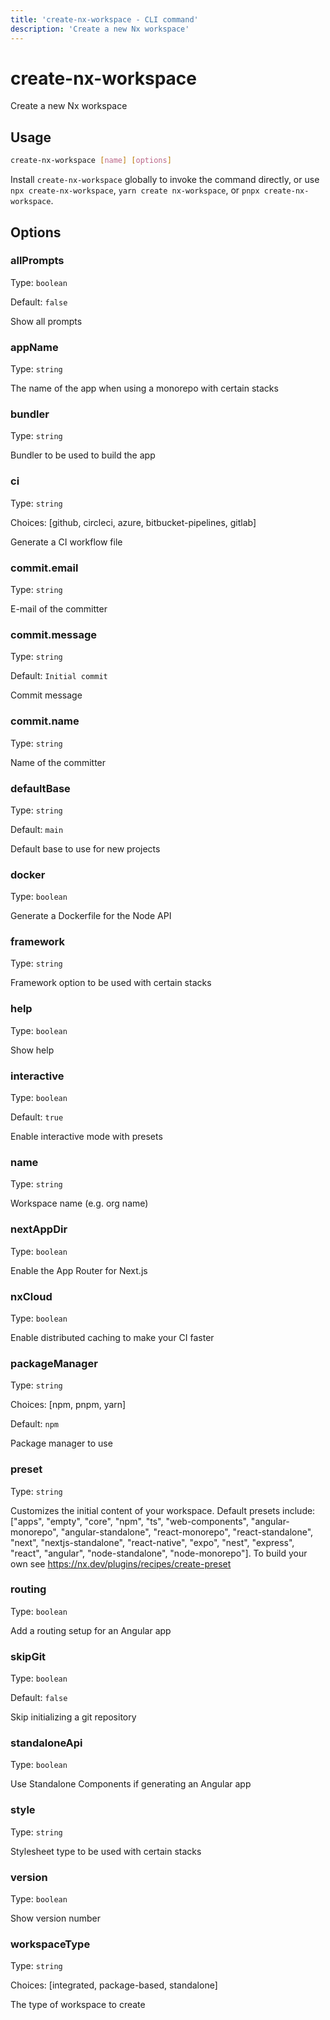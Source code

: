 ```yaml
---
title: 'create-nx-workspace - CLI command'
description: 'Create a new Nx workspace'
---
```


# create-nx-workspace

Create a new Nx workspace

## Usage

```bash
create-nx-workspace [name] [options]
```

Install `create-nx-workspace` globally to invoke the command directly, or use `npx create-nx-workspace`, `yarn create nx-workspace`, or `pnpx create-nx-workspace`.

## Options

### allPrompts

Type: `boolean`

Default: `false`

Show all prompts

### appName

Type: `string`

The name of the app when using a monorepo with certain stacks

### bundler

Type: `string`

Bundler to be used to build the app

### ci

Type: `string`

Choices: [github, circleci, azure, bitbucket-pipelines, gitlab]

Generate a CI workflow file

### commit.email

Type: `string`

E-mail of the committer

### commit.message

Type: `string`

Default: `Initial commit`

Commit message

### commit.name

Type: `string`

Name of the committer

### defaultBase

Type: `string`

Default: `main`

Default base to use for new projects

### docker

Type: `boolean`

Generate a Dockerfile for the Node API

### framework

Type: `string`

Framework option to be used with certain stacks

### help

Type: `boolean`

Show help

### interactive

Type: `boolean`

Default: `true`

Enable interactive mode with presets

### name

Type: `string`

Workspace name (e.g. org name)

### nextAppDir

Type: `boolean`

Enable the App Router for Next.js

### nxCloud

Type: `boolean`

Enable distributed caching to make your CI faster

### packageManager

Type: `string`

Choices: [npm, pnpm, yarn]

Default: `npm`

Package manager to use

### preset

Type: `string`

Customizes the initial content of your workspace. Default presets include: ["apps", "empty", "core", "npm", "ts", "web-components", "angular-monorepo", "angular-standalone", "react-monorepo", "react-standalone", "next", "nextjs-standalone", "react-native", "expo", "nest", "express", "react", "angular", "node-standalone", "node-monorepo"]. To build your own see https://nx.dev/plugins/recipes/create-preset

### routing

Type: `boolean`

Add a routing setup for an Angular app

### skipGit

Type: `boolean`

Default: `false`

Skip initializing a git repository

### standaloneApi

Type: `boolean`

Use Standalone Components if generating an Angular app

### style

Type: `string`

Stylesheet type to be used with certain stacks

### version

Type: `boolean`

Show version number

### workspaceType

Type: `string`

Choices: [integrated, package-based, standalone]

The type of workspace to create
